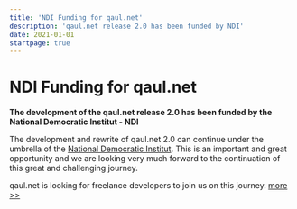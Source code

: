 ```yaml
---
title: 'NDI Funding for qaul.net'
description: 'qaul.net release 2.0 has been funded by NDI'
date: 2021-01-01
startpage: true
---
```


# NDI Funding for qaul.net

**The development of the qaul.net release 2.0 has been funded by the National Democratic Institut - NDI**

The development and rewrite of qaul.net 2.0 can continue under the umbrella of the [National Democratic Institut](https://www.ndi.org/). 
This is an important and great opportunity and we are looking very much forward to the continuation of this great and challenging journey.

qaul.net is looking for freelance developers to join us on this journey.
[more >>](hiring.md)

